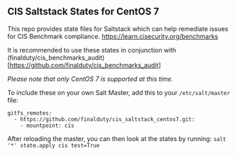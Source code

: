 ## CIS Saltstack States for CentOS 7

This repo provides state files for Saltstack which can help remediate issues for CIS Benchmark compliance. https://learn.cisecurity.org/benchmarks

It is recommended to use these states in conjunction with (finalduty/cis_benchmarks_audit)[https://github.com/finalduty/cis_benchmarks_audit]

_Please note that only CentOS 7 is supported at this time._

To include these on your own Salt Master, add this to your `/etc/salt/master` file:
```
gitfs_remotes:
  - https://github.com/finalduty/cis_saltstack_centos7.git:
    - mountpoint: cis
```

After reloading the master, you can then look at the states by running: `salt '*' state.apply cis test=True`